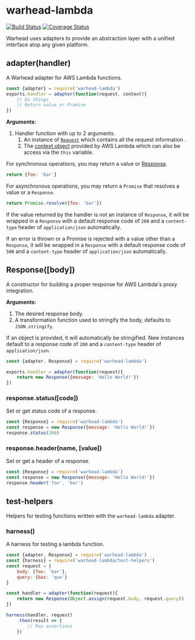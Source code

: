 # warhead-lambda
[![Build Status](https://travis-ci.org/imaustink/warhead-lambda.svg?branch=master)](https://travis-ci.org/imaustink/warhead-lambda)
[![Coverage Status](https://coveralls.io/repos/github/imaustink/warhead-lambda/badge.svg?branch=master)](https://coveralls.io/github/imaustink/warhead-lambda?branch=master)

Warhead uses adapters to provide an abstraction layer with a unified interface atop any given platform.

## adapter(handler)

A Warhead adapter for AWS Lambda functions.

```js
const {adapter} = require('warhead-lambda')
exports.handler = adapter(function(request, context){
	// Do things
	// Return value or Promise
})
```
__Arguments:__
1. Handler function with up to 2 arguments.
	1. An instance of [`Request`](#request) which contains all the request information .
	2. The [context object](https://docs.aws.amazon.com/lambda/latest/dg/nodejs-prog-model-context.html) provided by AWS Lambda which can also be access via the `this` variable.

For synchronous operations, you may return a value or [Response](#response).
```js
return {foo: 'bar'}
```

For asynchronous operations, you may return a `Promise` that resolves a value or a `Response`.
```js
return Promise.resolve({foo: 'bar'})
```

If the value returned by the handler is not an instance of `Response`, it will be wrapped in a `Response` with a default response code of `200` and a `content-type` header of `application/json` automatically.

If an error is thrown or a Promise is rejected with a value other than a `Response`, it will be wrapped in a `Response` with a default response code of `500` and a `content-type` header of `application/json` automatically.

## Response([body])

A constructor for building a proper response for AWS Lambda's proxy integration.

__Arguments:__
1. The desired response body.
2. A transformation function used to stringify the body, defaults to `JSON.stringify`.

If an object is provided, it will automatically be stringified. New instances default to a response code of `200` and a `content-type` header of `application/json`.

```js
const {adapter, Response} = require('warhead-lambda')

exports.handler = adapter(function(request){
	return new Response({message: 'Hello World!'})
})
```

### response.status([code])

Set or get status code of a response.
```js
const {Response} = require('warhead-lambda')
const response = new Response({message: 'Hello World!'})
response.status(200)
```

### response.header(name, [value])

Set or get a header of a response.
```js
const {Response} = require('warhead-lambda')
const response = new Response({message: 'Hello World!'})
response.header('foo', 'bar')
```

## test-helpers

Helpers for testing functions written with the `warhead-lambda` adapter.

### harness()

A harness for testing a lambda function.

```js
const {adapter, Response} = require('warhead-lambda')
const {harness} = require('warhead-lambda/test-helpers')
const request = {
	body: {foo: 'bar'},
	query: {baz: 'qux'}
}

const handler = adapter(function(request){
	return new Response(Object.assign(request.body, request.query))
})

harness(handler, request)
	.then(result => {
		// Run assertions
	})
```
